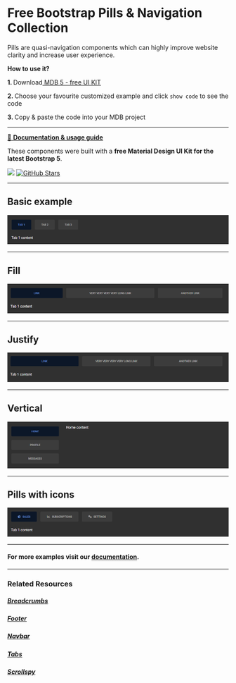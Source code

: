 # Free Bootstrap Pills & Navigation Collection

Pills are quasi-navigation components which can highly improve website clarity and increase user experience.

<p><strong>How to use it?</strong></p>
<p class="mb-2">
<strong>1. </strong>Download<a target="_blank" href="https://mdbootstrap.com/docs/standard/"> MDB 5 - free UI KIT</a></p>
<p class="mb-2"><strong>2. </strong>Choose your favourite customized example and click <code>show code</code> to see the code</p>
<p class="mb-3"><strong>3. </strong>Copy & paste the code into your MDB project</p>

--------------------

[📄 **Documentation & usage guide**](https://mdbootstrap.com/docs/standard/navigation/pills/)

These components were built with a **free Material Design UI Kit for the latest Bootstrap 5**.

<img height="25" src="https://mdbootstrap.com/img/Marketing/general/logo/medium/mdb-r.png">  [![GitHub Stars](https://img.shields.io/github/stars/mdbootstrap/mdb-ui-kit?label=Star%20now&style=social)](https://github.com/mdbootstrap/mdb-ui-kit/)

---------------------

 <h2 class="mb-4">Basic example</h2> 

 [![Bootstrap 5 Pills](/assets/basic-example.png)](https://mdbootstrap.com/docs/standard/navigation/pills/#section-basic-example)

 
 <hr class="my-5">

 <h2 class="mb-4">Fill</h2> 

 [![Bootstrap 5 Pills](/assets/fill.png)](https://mdbootstrap.com/docs/standard/navigation/pills/#subsection-fill)

 
 <hr class="my-5">

 <h2 class="mb-4">Justify</h2> 

 [![Bootstrap 5 Pills](/assets/justify.png)](https://mdbootstrap.com/docs/standard/navigation/pills/#subsection-justify)

 
 <hr class="my-5">

 <h2 class="mb-4">Vertical</h2> 

 [![Bootstrap 5 Pills](/assets/vertical.png)](https://mdbootstrap.com/docs/standard/navigation/pills/#section-vertical)

 
 <hr class="my-5">

 <h2 class="mb-4">Pills with icons</h2> 

 [![Bootstrap 5 Pills](/assets/pills-with-icons.png)](https://mdbootstrap.com/docs/standard/navigation/pills/#section-pills-with-icons)


 
 <hr class="my-5">

<h4>For more examples visit our <a target="_blank" href="https://mdbootstrap.com/docs/standard/navigation/pills/">documentation</a>.</h4>

 <hr class="my-5">

<h3>Related Resources</h3>

<h5><a target="_blank" href="https://mdbootstrap.com/docs/standard/navigation/breadcrumb/">Breadcrumbs</a></h5>

<h5><a target="_blank" href="https://mdbootstrap.com/docs/standard/navigation/footer/">Footer</a></h5>

<h5><a target="_blank" href="https://mdbootstrap.com/docs/standard/navigation/navbar/">Navbar</a></h5>

<h5><a target="_blank" href="https://mdbootstrap.com/docs/standard/navigation/tabs/">Tabs</a></h5>

<h5><a target="_blank" href="https://mdbootstrap.com/docs/standard/navigation/scrollspy/">Scrollspy</a></h5>


